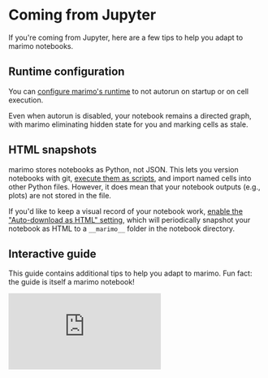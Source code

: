 # Coming from Jupyter

If you're coming from Jupyter, here are a few tips to help you adapt to marimo
notebooks.

## Runtime configuration

You can [configure marimo's runtime](/guides/runtime_configuration) to not
autorun on startup or on cell execution.

Even when autorun is disabled, your notebook remains a directed graph, with
marimo eliminating hidden state for you and marking cells as stale.

## HTML snapshots

marimo stores notebooks as Python, not JSON. This lets you version notebooks
with git, [execute them as scripts](/guides/scripts.md), and import named
cells into other Python files. However, it does mean that your notebook outputs
(e.g., plots) are not stored in the file.

If you'd like to keep a visual record of your notebook work, [enable
the "Auto-download as HTML" setting](/guides/configuration.md), which will
periodically snapshot your notebook as HTML to a `__marimo__` folder in the
notebook directory.


## Interactive guide

This guide contains additional tips to help you adapt to marimo. Fun fact: the
guide is itself a marimo notebook!


<iframe src="https://marimo.app/l/z0aerp?embed=true" class="demo xxlarge" frameBorder="0">
</iframe>
